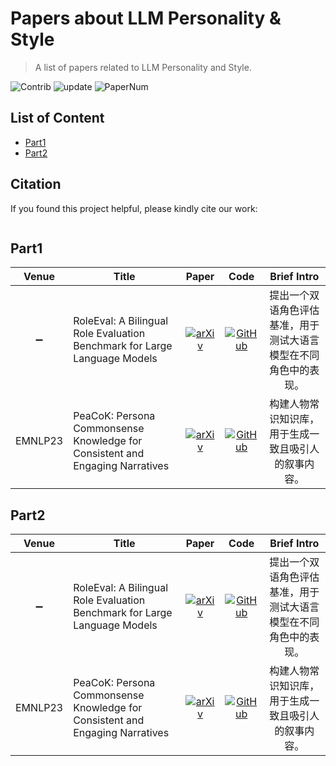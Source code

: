 
# Papers about LLM Personality & Style
> A list of papers related to LLM Personality and Style.

<img src="https://img.shields.io/badge/Contributions-Welcome-278ea5" alt="Contrib"/> <img src="https://img.shields.io/badge/Last%20Update-2025--03--18-success" alt="update"/> <img src="https://img.shields.io/badge/Number%20of%20Papers-0-2D333B" alt="PaperNum"/>

## List of Content

- [Part1](#Part1)
- [Part2](#Part2)

## Citation

If you found this project helpful, please kindly cite our work:

```

```

## Part1

| **Venue** | **Title** | **Paper** | **Code** | **Brief Intro** |
| :-------: | --------- |:---------:|:--------:|:---------------:|
| :heavy_minus_sign: | RoleEval: A Bilingual Role Evaluation Benchmark for Large Language Models | [![arXiv](https://img.shields.io/badge/arXiv-2312.16132-b31b1b.svg)](http://arxiv.org/pdf/2312.16132) | [![GitHub](https://img.shields.io/github/stars/Magnetic2014/RoleEval)](https://github.com/Magnetic2014/RoleEval) | 提出一个双语角色评估基准，用于测试大语言模型在不同角色中的表现。 |
| EMNLP23 | PeaCoK: Persona Commonsense Knowledge for Consistent and Engaging Narratives | [![arXiv](https://img.shields.io/badge/arXiv-2305.02364-b31b1b.svg)](http://arxiv.org/pdf/2305.02364) | [![GitHub](https://img.shields.io/github/stars/Silin159/PeaCoK)](https://github.com/Silin159/PeaCoK) | 构建人物常识知识库，用于生成一致且吸引人的叙事内容。 |

## Part2

| **Venue** | **Title** | **Paper** | **Code** | **Brief Intro** |
| :-------: | --------- |:---------:|:--------:|:---------------:|
| :heavy_minus_sign: | RoleEval: A Bilingual Role Evaluation Benchmark for Large Language Models | [![arXiv](https://img.shields.io/badge/arXiv-2312.16132-b31b1b.svg)](http://arxiv.org/pdf/2312.16132) | [![GitHub](https://img.shields.io/github/stars/Magnetic2014/RoleEval)](https://github.com/Magnetic2014/RoleEval) | 提出一个双语角色评估基准，用于测试大语言模型在不同角色中的表现。 |
| EMNLP23 | PeaCoK: Persona Commonsense Knowledge for Consistent and Engaging Narratives | [![arXiv](https://img.shields.io/badge/arXiv-2305.02364-b31b1b.svg)](http://arxiv.org/pdf/2305.02364) | [![GitHub](https://img.shields.io/github/stars/Silin159/PeaCoK)](https://github.com/Silin159/PeaCoK) | 构建人物常识知识库，用于生成一致且吸引人的叙事内容。 |


